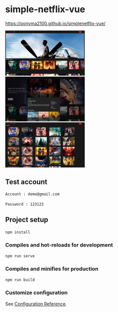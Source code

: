 # simple-netflix-vue

https://ponyma2100.github.io/simplenetflix-vue/

<img src="https://raw.githubusercontent.com/ponyma2100/simplenetflix-vue/master/netflix-1.png" alt="Cover" width="50%"/>
<img src="https://raw.githubusercontent.com/ponyma2100/simplenetflix-vue/master/netflix-2.png" alt="Cover" width="50%"/>
<img src="https://raw.githubusercontent.com/ponyma2100/simplenetflix-vue/master/netflix-3.png" alt="Cover" width="50%"/>

## Test account
```
Account	: demo@gmail.com

Password : 123123
```
## Project setup
```
npm install
```

### Compiles and hot-reloads for development
```
npm run serve
```

### Compiles and minifies for production
```
npm run build
```

### Customize configuration
See [Configuration Reference](https://cli.vuejs.org/config/).
